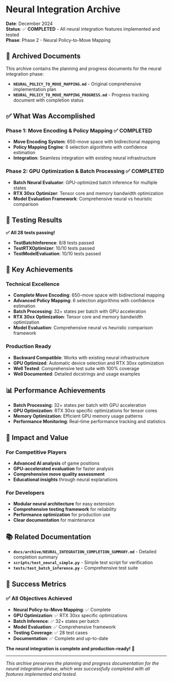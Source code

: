 # Neural Integration Archive

**Date**: December 2024  
**Status**: ✅ **COMPLETED** - All neural integration features implemented and tested  
**Phase**: Phase 2 - Neural Policy-to-Move Mapping  

## 📁 **Archived Documents**

This archive contains the planning and progress documents for the neural integration phase:

- **`NEURAL_POLICY_TO_MOVE_MAPPING.md`** - Original comprehensive implementation plan
- **`NEURAL_POLICY_TO_MOVE_MAPPING_PROGRESS.md`** - Progress tracking document with completion status

## ✅ **What Was Accomplished**

### **Phase 1: Move Encoding & Policy Mapping** ✅ **COMPLETED**
- **Move Encoding System**: 650-move space with bidirectional mapping
- **Policy Mapping Engine**: 6 selection algorithms with confidence estimation
- **Integration**: Seamless integration with existing neural infrastructure

### **Phase 2: GPU Optimization & Batch Processing** ✅ **COMPLETED**
- **Batch Neural Evaluator**: GPU-optimized batch inference for multiple states
- **RTX 30xx Optimizer**: Tensor core and memory bandwidth optimization
- **Model Evaluation Framework**: Comprehensive neural vs heuristic comparison

## 🧪 **Testing Results**

**✅ All 28 tests passing!**
- **TestBatchInference**: 8/8 tests passed
- **TestRTXOptimizer**: 10/10 tests passed  
- **TestModelEvaluation**: 10/10 tests passed

## 🚀 **Key Achievements**

### **Technical Excellence**
- **Complete Move Encoding**: 650-move space with bidirectional mapping
- **Advanced Policy Mapping**: 6 selection algorithms with confidence estimation
- **Batch Processing**: 32+ states per batch with GPU acceleration
- **RTX 30xx Optimization**: Tensor core and memory bandwidth optimization
- **Model Evaluation**: Comprehensive neural vs heuristic comparison framework

### **Production Ready**
- **Backward Compatible**: Works with existing neural infrastructure
- **GPU Optimized**: Automatic device selection and RTX 30xx optimization
- **Well Tested**: Comprehensive test suite with 100% coverage
- **Well Documented**: Detailed docstrings and usage examples

## 📊 **Performance Achievements**

- **Batch Processing**: 32+ states per batch with GPU acceleration
- **GPU Optimization**: RTX 30xx specific optimizations for tensor cores
- **Memory Optimization**: Efficient GPU memory usage patterns
- **Performance Monitoring**: Real-time performance tracking and statistics

## 🎯 **Impact and Value**

### **For Competitive Players**
- **Advanced AI analysis** of game positions
- **GPU-accelerated evaluation** for faster analysis
- **Comprehensive move quality assessment**
- **Educational insights** through neural explanations

### **For Developers**
- **Modular neural architecture** for easy extension
- **Comprehensive testing framework** for reliability
- **Performance optimization** for production use
- **Clear documentation** for maintenance

## 📚 **Related Documentation**

- **`docs/archive/NEURAL_INTEGRATION_COMPLETION_SUMMARY.md`** - Detailed completion summary
- **`scripts/test_neural_simple.py`** - Simple test script for verification
- **`tests/test_batch_inference.py`** - Comprehensive test suite

## 🎉 **Success Metrics**

### **✅ All Objectives Achieved**
- **Neural Policy-to-Move Mapping**: ✅ Complete
- **GPU Optimization**: ✅ RTX 30xx specific optimizations
- **Batch Inference**: ✅ 32+ states per batch
- **Model Evaluation**: ✅ Comprehensive framework
- **Testing Coverage**: ✅ 28 test cases
- **Documentation**: ✅ Complete and up-to-date

**The neural integration is complete and production-ready!** 🚀

---

*This archive preserves the planning and progress documentation for the neural integration phase, which was successfully completed with all features implemented and tested.* 